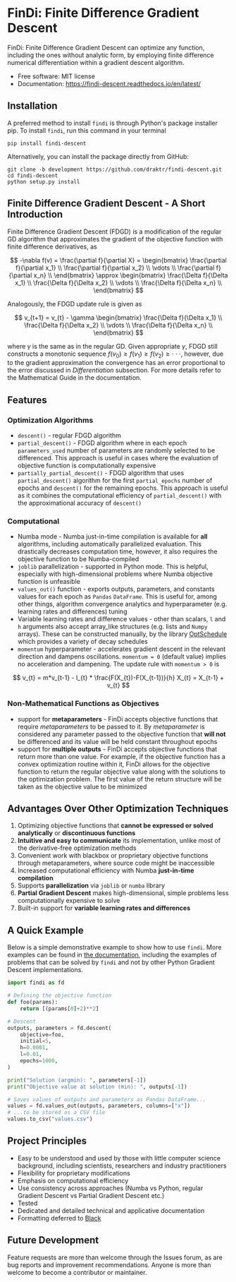 # FinDi: Finite Difference Gradient Descent

FinDi: Finite Difference Gradient Descent can optimize any function, including the ones without analytic form, by employing finite difference numerical differentiation within a gradient descent algorithm.

* Free software: MIT license
* Documentation: <https://findi-descent.readthedocs.io/en/latest/>

## Installation

A preferred method to install `findi` is through Python's package installer pip. To install `findi`, run this command in your terminal

```shell
pip install findi-descent
```

Alternatively, you can install the package directly from GitHub:

```shell
git clone -b development https://github.com/draktr/findi-descent.git
cd findi-descent
python setup.py install
```

## Finite Difference Gradient Descent - A Short Introduction

Finite Difference Gradient Descent (FDGD) is a modification of the regular GD algorithm that approximates the gradient of the objective function with finite difference derivatives, as

$$
-\nabla f(v) = \frac{\partial f}{\partial X} =
\begin{bmatrix}
    \frac{\partial f}{\partial x_1} \\
    \frac{\partial f}{\partial x_2} \\
    \vdots                          \\
    \frac{\partial f}{\partial x_n} \\
\end{bmatrix}
\approx
\begin{bmatrix}
    \frac{\Delta f}{\Delta x_1} \\
    \frac{\Delta f}{\Delta x_2} \\
    \vdots                          \\
    \frac{\Delta f}{\Delta x_n} \\
\end{bmatrix}
$$

Analogously, the FDGD update rule is given as

$$
v_{t+1} = v_{t} - \gamma
\begin{bmatrix}
    \frac{\Delta f}{\Delta x_1} \\
    \frac{\Delta f}{\Delta x_2} \\
    \vdots                          \\
    \frac{\Delta f}{\Delta x_n} \\
\end{bmatrix}
$$

where $\gamma$ is the same as in the regular GD. Given appropriate $\gamma$, FDGD still constructs a monotonic sequence $f(v_{0}) \geq f(v_{1}) \geq f(v_{2}) \geq \cdot \cdot \cdot$, however, due to the gradient approximation the convergence has an error proportional to the error discussed in *Differentiation* subsection. For more details refer to the Mathematical Guide in the documentation.

## Features

### Optimization Algorithms

* `descent()` - regular FDGD algorithm
* `partial_descent()` - FDGD algorithm where in each epoch `parameters_used` number of parameters are randomly selected to be differenced. This approach is useful in cases where the evaluation of objective function is computationally expensive
* `partially_partial_descent()` - FDGD algorithm that uses `partial_descent()` algorithm for the first `partial_epochs` number of epochs and `descent()` for the remaining epochs. This approach is useful as it combines the computational efficiency of `partial_descent()` with the approximational accuracy of `descent()`

### Computational

* Numba mode - Numba just-in-time compilation is available for **all** algorithms, including automatically parallelized evaluation. This drastically decreases computation time, however, it also requires the objective function to be Numba-compiled
* `joblib` parallelization - supported in Python mode. This is helpful, especially with high-dimensional problems where Numba objective function is unfeasible
* `values_out()` function - exports outputs, parameters, and constants values for each epoch as `Pandas` `DataFrame`. This is useful for, among other things, algorithm convergence analytics and hyperparameter (e.g. learning rates and differences) tuning
* Variable learning rates and difference values - other than scalars, `l` and `h` arguments also accept array_like structures (e.g. lists and `Numpy` arrays). These can be constructed manually, by the library [OptSchedule](https://pypi.org/project/optschedule/) which provides a variety of decay schedules
* `momentum` hyperparameter - accelerates gradient descent in the relevant direction and dampens oscillations. `momentum = 0` (default value) implies no acceleration and dampening. The update rule with `momentum > 0` is

$$
v_{t} = m*v_{t-1} - l_{t} * \frac{F(X_{t})-F(X_{t-1})}{h}
X_{t} = X_{t-1} + v_{t}
$$

### Non-Mathematical Functions as Objectives

* support for **metaparameters** - FinDi accepts objective functions that require *metaparameters* to be passed to it. By *metaparameter* is considered any parameter passed to the objective function that **will not** be differenced and its value will be held constant throughout epochs
* support for **multiple outputs** - FinDi accepts objective functions that return more than one value. For example, if the objective function has a convex optimization routine within it, FinDi allows for the objective function to return the regular objective value along with the solutions to the optimization problem. The first value of the return structure will be taken as the objective value to be minimized

## Advantages Over Other Optimization Techniques

1) Optimizing objective functions that **cannot be expressed or solved analytically** or **discontinuous functions**
2) **Intuitive and easy to communicate** its implementation, unlike most of the derivative-free optimization methods
3) Convenient work with blackbox or proprietary objective functions through metaparameters, where source code might be inaccessible
4) Increased computational efficiency with Numba **just-in-time compilation**
5) Supports **parallelization** via `joblib` or `numba` library
6) **Partial Gradient Descent** makes high-dimensional, simple problems less computationally expensive to solve
7) Built-in support for **variable learning rates and differences**

## A Quick Example

Below is a simple demonstrative example to show how to use `findi`. More examples can be found in [the documentation](https://findi-descent.readthedocs.io/en/latest/), including the examples of problems that can be solved by `findi` and not by other Python Gradient Descent implementations.

```python
import findi as fd

# Defining the objective function
def foo(params):
    return [(params[0]+2)**2]

# Descent
outputs, parameters = fd.descent(
    objective=foo,
    initial=5,
    h=0.0001,
    l=0.01,
    epochs=1000,
)

print("Solution (argmin): ", parameters[-1])
print("Objective value at solution (min): ", outputs[-1])

# Saves values of outputs and parameters as Pandas DataFrame...
values = fd.values_out(outputs, parameters, columns=["x"])
# ...to be stored as a CSV file
values.to_csv("values.csv")
```

## Project Principles

* Easy to be understood and used by those with little computer science background, including scientists, researchers and industry practitioners
* Flexibility for proprietary modifications
* Emphasis on computational efficiency
* Use consistency across approaches (Numba vs Python, regular Gradient Descent vs Partial Gradient Descent etc.)
* Tested
* Dedicated and detailed technical and applicative documentation
* Formatting deferred to [Black](https://github.com/psf/black)

## Future Development

Feature requests are more than welcome through the Issues forum, as are bug reports and improvement recommendations. Anyone is more than welcome to become a contributor or maintainer.
